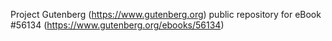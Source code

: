 Project Gutenberg (https://www.gutenberg.org) public repository for
eBook #56134 (https://www.gutenberg.org/ebooks/56134)
